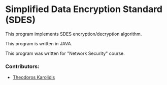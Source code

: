 # Simplified Data Encryption Standard (SDES)

This program implements SDES encryption/decryption algorithm.

This program is written in JAVA.

This program was written for "Network Security" course.

### Contributors:
* [Theodoros Karolidis](https://github.com/karolidis)

